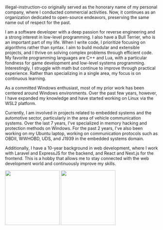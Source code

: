 illegal-instruction-co originally served as the honorary name of my personal company, 
where I conducted commercial activities. Now, it continues as an organization dedicated to 
open-source endeavors, preserving the same name out of respect for the past.

I am a software developer with a deep passion for reverse engineering and a strong interest 
in low-level programming. I also have a Bull Terrier, who is an important part of my life. 
When I write code, I prioritize focusing on algorithms rather than syntax. I aim to build modular
and extensible projects, and I thrive on solving complex problems through efficient code. 
My favorite programming languages are C++ and Lua, with a particular fondness for game development 
and low-level systems programming. Interestingly, I struggle with math but continue to improve through practical experience. Rather than specializing in a single area, my focus is on continuous learning.

As a committed Windows enthusiast, most of my prior work has been centered around Windows environments. 
Over the past few years, however, I have expanded my knowledge and have started working on Linux via the WSL2 platform.

Currently, I am involved in projects related to embedded systems and the automotive sector, particularly 
in the area of vehicle communication systems. Over the last 7 years, I've specialized in memory hacking and 
protection methods on Windows. For the past 2 years, I've also been working on my Ubuntu laptop, working on communication 
protocols such as OBDII, WWHOBD, UDS, and J1939 in the embedded systems domain.

Additionally, I have a 10-year background in web development, where I work with Laravel and ExpressJS for the backend, 
and React and Next.js for the frontend. This is a hobby that allows me to stay connected with the web development world 
and continuously improve my skills.

<div>
  <img height="180em" src="https://github-readme-stats.vercel.app/api?username=illegal-instruction-co&show_icons=true&theme=dracula&include_all_commits=true&count_private=true"/>
  <img height="180em" src="https://github-readme-stats.vercel.app/api/top-langs/?username=illegal-instruction-co&layout=compact&langs_count=7&theme=dracula"/>
</div>

